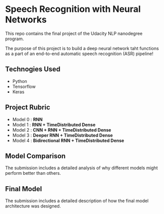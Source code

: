 
# Speech Recognition with Neural Networks

This repo contains the final project of the Udacity NLP nanodegree program.


The purpose of this project is to build a deep neural network taht functions as a part of an end-to-end automatic speech recognition (ASR) pipeline!

## Technogies Used

* Python
* Tensorflow
* Keras

## Project Rubric

* Model 0 : **RNN**
* Model 1 : **RNN + TimeDistributed Dense**
* Model 2 : **CNN + RNN + TimeDistributed Dense**
* Model 3 : **Deeper RNN + TimeDistributed Dense**
* Model 4 : **Bidirectional RNN + TimeDistributed Dense**

## Model Comparison 

The submission includes a detailed analysis of why different models might perform better than others.

## Final Model

The submission includes a detailed description of how the final model architecture was designed.
